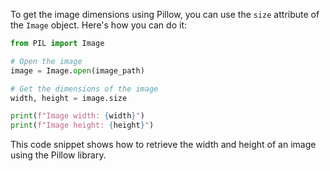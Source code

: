 To get the image dimensions using Pillow, you can use the `size` attribute of the `Image` object. Here's how you can do it:

```python
from PIL import Image

# Open the image
image = Image.open(image_path)

# Get the dimensions of the image
width, height = image.size

print(f"Image width: {width}")
print(f"Image height: {height}")
```

This code snippet shows how to retrieve the width and height of an image using the Pillow library.

